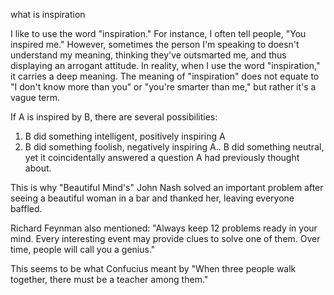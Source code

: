  what is inspiration

I like to use the word "inspiration." For instance, I often tell people, "You inspired me." However, sometimes the person I'm speaking to doesn't understand my meaning, thinking they've outsmarted me, and thus displaying an arrogant attitude. In reality, when I use the word "inspiration," it carries a deep meaning. The meaning of "inspiration" does not equate to "I don't know more than you" or "you're smarter than me," but rather it's a vague term.

If A is inspired by B, there are several possibilities:

1. B did something intelligent, positively inspiring A
2. B did something foolish, negatively inspiring A.. B did something neutral, yet it coincidentally answered a question A had previously thought about.

This is why "Beautiful Mind's" John Nash solved an important problem after seeing a beautiful woman in a bar and thanked her, leaving everyone baffled.

Richard Feynman also mentioned: "Always keep 12 problems ready in your mind. Every interesting event may provide clues to solve one of them. Over time, people will call you a genius."

This seems to be what Confucius meant by "When three people walk together, there must be a teacher among them."